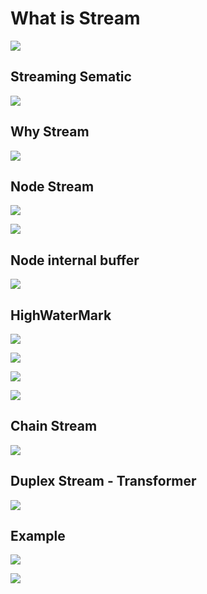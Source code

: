 # What is Stream

![](../images/2025-04-27_14-31.png)

## Streaming Sematic

![](../images/2025-04-27_14-32.png)

## Why Stream

![](../images/2025-04-27_14-33.png)

## Node Stream

![](../images/2025-04-27_14-34.png)

![](../images/2025-04-27_14-35.png)

## Node internal buffer

![](../images/2025-04-27_14-36.png)

## HighWaterMark

![](../images/2025-04-27_14-37.png)

![](../images/2025-04-27_14-38.png)

![](../images/2025-04-27_14-39.png)

![](../images/2025-04-27_14-39_1.png)

## Chain Stream

![](../images/2025-04-27_14-40.png)

## Duplex Stream - Transformer

![](../images/2025-04-27_14-41.png)

## Example

![](../images/2025-04-27_14-42.png)

![](../images/2025-04-27_14-42_1.png)
